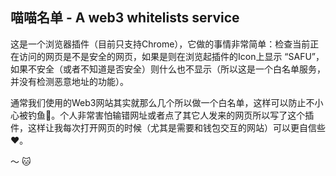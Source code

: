 ## 喵喵名单 - A web3 whitelists service

这是一个浏览器插件（目前只支持Chrome），它做的事情非常简单：检查当前正在访问的网页是不是安全的网页，如果是则在浏览起插件的Icon上显示 “SAFU”，
如果不安全（或者不知道是否安全）则什么也不显示（所以这是一个白名单服务，并没有检测恶意地址的功能）。

通常我们使用的Web3网站其实就那么几个所以做一个白名单，这样可以防止不小心被钓鱼🎣。个人非常害怕输错网址或者点了其它人发来的网页所以写了这个插件，这样让我每次打开网页的时候（尤其是需要和钱包交互的网站）可以更自信些❤️。

～ 🐱


